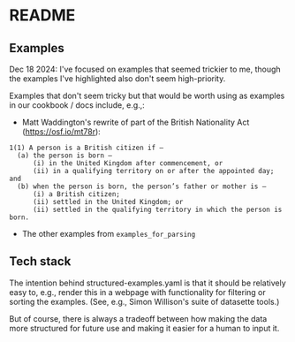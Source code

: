 # README

## Examples

Dec 18 2024: I've focused on examples that seemed trickier to me, though the examples I've highlighted also don't seem high-priority.

Examples that don't seem tricky but that would be worth using as examples in our cookbook / docs include, e.g.,:

* Matt Waddington's rewrite of part of the British Nationality Act (<https://osf.io/mt78r>):

```text
1(1) A person is a British citizen if –
  (a) the person is born –
      (i) in the United Kingdom after commencement, or
      (ii) in a qualifying territory on or after the appointed day; and
  (b) when the person is born, the person’s father or mother is –
      (i) a British citizen;
      (ii) settled in the United Kingdom; or
      (ii) settled in the qualifying territory in which the person is born.
```

* The other examples from `examples_for_parsing`

## Tech stack

The intention behind structured-examples.yaml is that it should be relatively easy to, e.g., render this in a webpage with functionality for filtering or sorting the examples. (See, e.g., Simon Willison's suite of datasette tools.)

But of course, there is always a tradeoff between how making the data more structured for future use and making it easier for a human to input it.
